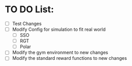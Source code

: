 # TO DO List:
- [ ] Test Changes
- [ ] Modify Config for simulation to fit real world
  - [ ] SSO
  - [ ] RGT 
  - [ ] Polar
- [ ] Modify the gym environment to new changes
- [ ] Modify the standard reward functions to new changes